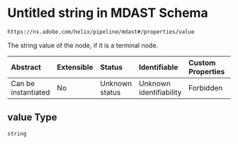 # Untitled string in MDAST Schema

```txt
https://ns.adobe.com/helix/pipeline/mdast#/properties/value
```

The string value of the node, if it is a terminal node.

| Abstract            | Extensible | Status         | Identifiable            | Custom Properties | Additional Properties | Access Restrictions | Defined In                                                      |
| :------------------ | :--------- | :------------- | :---------------------- | :---------------- | :-------------------- | :------------------ | :-------------------------------------------------------------- |
| Can be instantiated | No         | Unknown status | Unknown identifiability | Forbidden         | Allowed               | none                | [mdast.schema.json\*](mdast.schema.json "open original schema") |

## value Type

`string`
